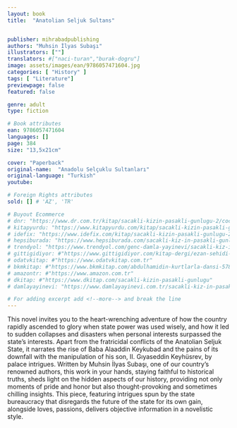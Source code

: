 ```yaml
---
layout: book
title:  "Anatolian Seljuk Sultans"


publisher: mihrabadpublishing
authors: "Muhsin İlyas Subaşı"
illustrators: [""]
translators: #["naci-turan","burak-dogru"]
image: assets/images/ean/9786057471604.jpg
categories: [ "History" ]
tags: [ "Literature"]
previewpage: false
featured: false

genre: adult
type: fiction

# Book attributes
ean: 9786057471604
languages: []
page: 384
size: "13,5x21cm"

cover: "Paperback"
original-name:  "Anadolu Selçuklu Sultanları"
original-language: "Turkish"
youtube:

# Foreign Rights attributes
sold: [] # 'AZ', 'TR'

# Buyout Ecommerce
# dnr: "https://www.dr.com.tr/kitap/sacakli-kizin-pasakli-gunlugu-2/cocuk-ve-genclik/genclik-10-yas/roman-oyku/urunno=0001893059001"
# kitapyurdu: "https://www.kitapyurdu.com/kitap/sacakli-kizin-pasakli-gunlugu-2-/560122.html&filter_name=Sa%C3%A7akl%C4%B1+K%C4%B1z%27%C4%B1n+Pasakl%C4%B1+G%C3%BCnl%C3%BC%C4%9F%C3%BC+2"
# idefix: "https://www.idefix.com/kitap/sacakli-kizin-pasakli-gunlugu-2/cocuk-ve-genclik/genclik-10-yas/roman-oyku/urunno=0001893059001"
# hepsiburada: "https://www.hepsiburada.com/sacakli-kiz-in-pasakli-gunlugu-2-damla-yayinevi-p-HBV000012ER86"
# trendyol: "https://www.trendyol.com/genc-damla-yayinevi/sacakli-kiz-in-pasakli-gunlugu-2-p-54825777"
# gittigidiyor: #"https://www.gittigidiyor.com/kitap-dergi/ezan-sehidi-adnan-menderes_pdp_732728793"
# odatvkitap: #"https://www.odatvkitap.com.tr"
# bkmkitap: #"https://www.bkmkitap.com/abdulhamidin-kurtlarla-dansi-578226"
# amazontr: #"https://www.amazon.com.tr"
# dkitap: #"https://www.dkitap.com/sacakli-kizin-pasakli-gunlugu"
# damlayayinevi: "https://www.damlayayinevi.com.tr/sacakli-kiz-in-pasakli-gunlugu-2-bu-iste-bi-terslik-var"

# For adding excerpt add <!--more--> and break the line
---
```

This novel invites you to the heart-wrenching
adventure of how the country rapidly ascended
to glory when state power was used wisely, and
how it led to sudden collapses and disasters when
personal interests surpassed the state’s interests.
Apart from the fratricidal conflicts of the Anatolian
Seljuk State, it narrates the rise of Baba Alaaddin
Keykubad and the pains of its downfall with the
manipulation of his son, II. Gıyaseddin Keyhüsrev,
by palace intrigues. Written by Muhsin İlyas Subaşı, one of our country’s renowned authors, this
work in your hands, staying faithful to historical
truths, sheds light on the hidden aspects of our
history, providing not only moments of pride and
honor but also thought-provoking and sometimes
chilling insights. This piece, featuring intrigues
spun by the state bureaucracy that disregards the
future of the state for its own gain, alongside loves,
passions, delivers objective information in a novelistic style.
<!--more--> 

